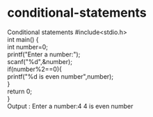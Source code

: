 # conditional-statements
Conditional statements
#include<stdio.h>    
int main()
{    
int number=0;    
printf("Enter a number:");    
scanf("%d",&number);    
if(number%2==0){    
printf("%d is even number",number);    
}    
return 0;  
}    
Output :
Enter a number:4
4 is even number
